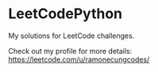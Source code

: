 # LeetCodePython
My solutions for LeetCode challenges.

Check out my profile for more details: https://leetcode.com/u/ramonecungcodes/
